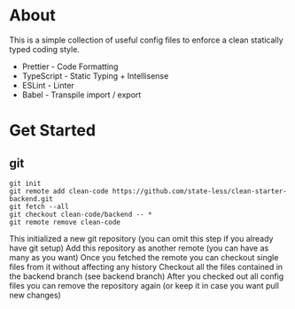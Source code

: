 # About
This is a simple collection of useful config files to enforce a clean statically typed coding style.

* Prettier - Code Formatting
* TypeScript - Static Typing + Intellisense
* ESLint - Linter
* Babel - Transpile import / export

# Get Started
## git 
    git init 
    git remote add clean-code https://github.com/state-less/clean-starter-backend.git
    git fetch --all
    git checkout clean-code/backend -- *
    git remote remove clean-code

This initialized a new git repository (you can omit this step if you already have git setup)
Add this repository as another remote (you can have as many as you want)
Once you fetched the remote you can checkout single files from it without affecting any history
Checkout all the files contained in the backend branch (see backend branch)
After you checked out all config files you can remove the repository again (or keep it in case you want pull new changes)